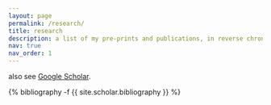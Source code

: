 ```yaml
---
layout: page
permalink: /research/
title: research
description: a list of my pre-prints and publications, in reverse chronological order; also see [Google Scholar](https://scholar.google.com/citations?user=89nZKJgAAAAJ).
nav: true
nav_order: 1
---
```


also see [Google Scholar](https://scholar.google.com/citations?user=89nZKJgAAAAJ).
<!-- _pages/publications.md -->
<div class="publications">

{% bibliography -f {{ site.scholar.bibliography }} %}

</div>
